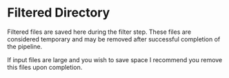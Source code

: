 # Filtered Directory

Filtered files are saved here during the filter step. These files are considered temporary and may be removed after successful completion of the pipeline.

If input files are large and you wish to save space I recommend you remove this files upon completion.